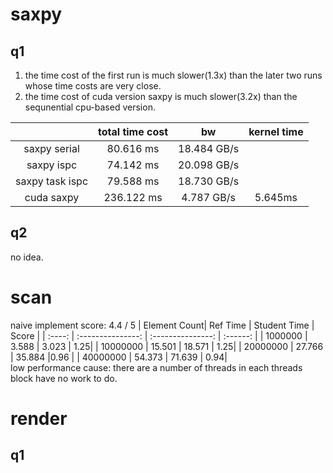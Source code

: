 # saxpy
## q1
1. the time cost of the first run is much slower(1.3x) than the later two runs whose time costs are very close.
2. the time cost of cuda version saxpy is much slower(3.2x) than the sequnential cpu-based version.

|  |  total time cost | bw | kernel time |
| :----: | :---------------: | :---------------: | :------: |
|   saxpy serial    |       80.616 ms    |      18.484 GB/s      | |
|   saxpy ispc    |       74.142 ms    |      20.098 GB/s      | |
|   saxpy task ispc    |      79.588 ms    |      18.730 GB/s     | |
|   cuda saxpy    |      236.122 ms      |      4.787 GB/s      | 5.645ms|  

## q2
no idea.

# scan
naive implement score: 4.4 / 5
| Element Count|  Ref Time | Student Time | Score |
| :----: | :---------------: | :---------------: | :------: |
|   1000000   |       3.588    |      3.023      | 1.25|
|   10000000    |       15.501     |      18.571      | 1.25|
|   20000000    |      27.766    |      35.884     |0.96 |
|   40000000    |      54.373      |      71.639      |  0.94|  
low performance cause: there are a number of threads in each threads block have no work to do.
# render
## q1